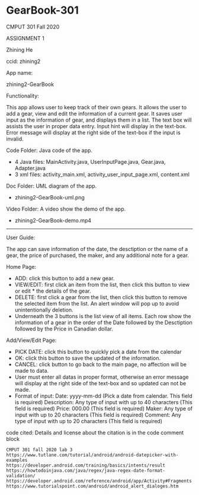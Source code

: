 # GearBook-301

CMPUT 301 Fall 2020

ASSIGNMENT 1

Zhining He

ccid: zhining2


App name:

zhining2-GearBook


Functionality:

This app allows user to keep track of their own gears. It allows the user to add a gear, view and edit the information of a current gear. It saves user input as the information of gear, and displays them in a list. The text box will assists the user in proper data entry. Input hint will display in the text-box. Error message will display at the right side of the text-box if the input is invalid.


Code Folder: Java code of the app.
* 4 Java files: MainActivity.java, UserInputPage.java, Gear.java, Adapter.java
* 3 xml files: activity_main.xml, activity_user_input_page.xml, content.xml


Doc Folder: UML diagram of the app.
* zhining2-GearBook-uml.png

Video Folder: A video show the demo of the app.
* zhining2-GearBook-demo.mp4

-----

User Guide:

The app can save information of the date, the desctiption or the name of a gear, the price of purchased, the maker, and any additional note for a gear.

Home Page:
* ADD: click this button to add a new gear.
* VIEW/EDIT: first click an item from the list, then click this button to view or edit * the details of the gear.
* DELETE: first click a gear from the list, then click this button to remove the selected item from the list. An alert window will pop up to avoid unintentionally deletion.
* Underneath the 3 buttons is the list view of all items. Each row show the information of a gear in the order of the Date followed by the Desctiption followed by the Price in Canadian dollar.

Add/View/Edit Page:
* PICK DATE: click this button to quickly pick a date from the calendar
* OK: click this button to save the updated of the information.
* CANCEL: click button to go back to the main page, no affection will be made to data.
* User must enter all datas in proper format, otherwise an error message will display at the right side of the text-box and so updated can not be made.
* Format of input: 
	Date: yyyy-mm-dd (Pick a date from calendar. This field is required)
	Description: Any type of input with up to 40 characters (This field is required)
	Price: 000.00 (This field is required)
	Maker: Any type of input with up to 20 characters (This field is required)
	Comment: Any type of input with up to 20 characters (This field is required)


code cited: Details and license about the citation is in the code comment block

	CMPUT 301 fall 2020 lab 3
	https://www.tutlane.com/tutorial/android/android-datepicker-with-examples
	https://developer.android.com/training/basics/intents/result
	https://howtodoinjava.com/java/regex/java-regex-date-format-validation/
 	https://developer.android.com/reference/android/app/Activity#Fragments
	https://www.tutorialspoint.com/android/android_alert_dialoges.htm
